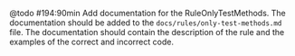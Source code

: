 @todo #194:90min Add documentation for the RuleOnlyTestMethods.
  The documentation should be added to the `docs/rules/only-test-methods.md` file.
  The documentation should contain the description of the rule and the
  examples of the correct and incorrect code.
